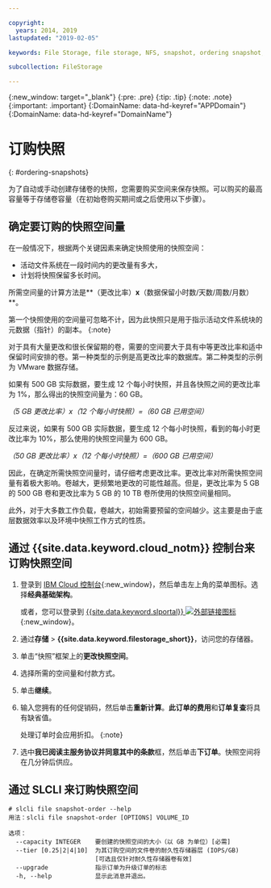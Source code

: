 ```yaml
---

copyright:
  years: 2014, 2019
lastupdated: "2019-02-05"

keywords: File Storage, file storage, NFS, snapshot, ordering snapshot, snapshot space

subcollection: FileStorage

---
```

{:new_window: target="_blank"}
{:pre: .pre}
{:tip: .tip}
{:note: .note}
{:important: .important}
{:DomainName: data-hd-keyref="APPDomain"}
{:DomainName: data-hd-keyref="DomainName"}


# 订购快照
{: #ordering-snapshots}

为了自动或手动创建存储卷的快照，您需要购买空间来保存快照。可以购买的最高容量等于存储卷容量（在初始卷购买期间或之后使用以下步骤）。

## 确定要订购的快照空间量

在一般情况下，根据两个关键因素来确定快照使用的快照空间：
- 活动文件系统在一段时间内的更改量有多大，
- 计划将快照保留多长时间。  

所需空间量的计算方法是**（更改比率）**x**（数据保留小时数/天数/周数/月数）**。  

第一个快照使用的空间量可忽略不计，因为此快照只是用于指示活动文件系统块的元数据（指针）的副本。
{:note}

对于具有大量更改和很长保留期的卷，需要的空间要大于具有中等更改比率和适中保留时间安排的卷。第一种类型的示例是高更改比率的数据库。第二种类型的示例为 VMware 数据存储。

如果有 500 GB 实际数据，要生成 12 个每小时快照，并且各快照之间的更改比率为 1%，那么得出的快照空间量为：60 GB。

*（5 GB 更改比率）x（12 个每小时快照）=（60 GB 已用空间）*

反过来说，如果有 500 GB 实际数据，要生成 12 个每小时快照，看到的每小时更改比率为 10%，那么使用的快照空间量为 600 GB。

*（50 GB 更改比率）x（12 个每小时快照）=（600 GB 已用空间）*

因此，在确定所需快照空间量时，请仔细考虑更改比率。更改比率对所需快照空间量有着极大影响。卷越大，更频繁地更改的可能性越高。但是，更改比率为 5 GB 的 500 GB 卷和更改比率为 5 GB 的 10 TB 卷所使用的快照空间量相同。

此外，对于大多数工作负载，卷越大，初始需要预留的空间越少。这主要是由于底层数据效率以及环境中快照工作方式的性质。

## 通过 {{site.data.keyword.cloud_notm}} 控制台来订购快照空间

1. 登录到 [IBM Cloud 控制台](https://{DomainName}/){:new_window}，然后单击左上角的菜单图标。选择**经典基础架构**。

   或者，您可以登录到 [{{site.data.keyword.slportal}} ![外部链接图标](../../icons/launch-glyph.svg "外部链接图标")](https://control.softlayer.com/){:new_window}。
2. 通过**存储** > **{{site.data.keyword.filestorage_short}}**，访问您的存储器。
3. 单击“快照”框架上的**更改快照空间**。
4. 选择所需的空间量和付款方式。
5. 单击**继续**。
6. 输入您拥有的任何促销码，然后单击**重新计算**。**此订单的费用**和**订单复查**将具有缺省值。

   处理订单时会应用折扣。
   {:note}
7. 选中**我已阅读主服务协议并同意其中的条款**框，然后单击**下订单**。快照空间将在几分钟后供应。

## 通过 SLCLI 来订购快照空间

```
# slcli file snapshot-order --help
用法：slcli file snapshot-order [OPTIONS] VOLUME_ID

选项：
  --capacity INTEGER    要创建的快照空间的大小（以 GB 为单位）[必需]
  --tier [0.25|2|4|10]  为其订购空间的文件卷的耐久性存储器层 (IOPS/GB)
                        [可选且仅针对耐久性存储器卷有效]
  --upgrade             指示订单为升级订单的标志
  -h, --help            显示此消息并退出。
```
